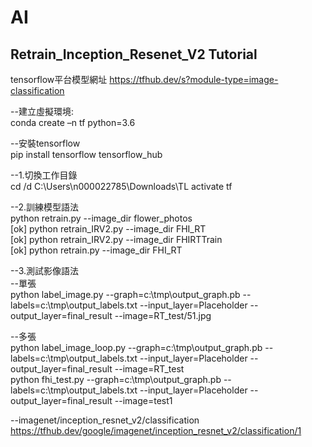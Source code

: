 # AI

## Retrain_Inception_Resenet_V2 Tutorial
tensorflow平台模型網址 https://tfhub.dev/s?module-type=image-classification  <br />

--建立虛擬環境:  <br />
conda create –n tf python=3.6		
 
--安裝tensorflow  <br />
pip install tensorflow tensorflow_hub

--1.切換工作目錄  <br />
cd /d C:\Users\n000022785\Downloads\TL
activate tf

--2.訓練模型語法  <br />
python retrain.py --image_dir flower_photos <br />
[ok] python retrain_IRV2.py --image_dir FHI_RT <br />
[ok] python retrain_IRV2.py --image_dir FHIRTTrain <br />
[ok] python retrain.py --image_dir FHI_RT 

--3.測試影像語法  <br />
--單張  <br />
python label_image.py --graph=c:\tmp\output_graph.pb --labels=c:\tmp\output_labels.txt --input_layer=Placeholder --output_layer=final_result --image=RT_test/51.jpg

--多張  <br />
python label_image_loop.py --graph=c:\tmp\output_graph.pb --labels=c:\tmp\output_labels.txt --input_layer=Placeholder --output_layer=final_result --image=RT_test  <br />
python fhi_test.py --graph=c:\tmp\output_graph.pb --labels=c:\tmp\output_labels.txt --input_layer=Placeholder --output_layer=final_result --image=test1

--imagenet/inception_resnet_v2/classification  <br />
https://tfhub.dev/google/imagenet/inception_resnet_v2/classification/1
